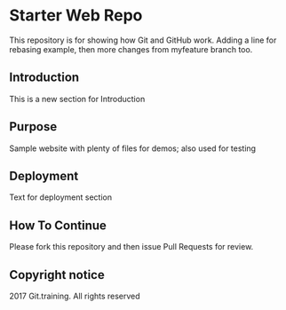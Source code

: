 # Starter Web Repo

This repository is for showing how Git and GitHub work.
Adding a line for rebasing example, then more changes from myfeature branch too.

## Introduction

This is a new section for Introduction

## Purpose

Sample website with plenty of files for demos; also used for testing

## Deployment

Text for deployment section

## How To Continue

Please fork this repository and then issue Pull Requests for review.

## Copyright notice

2017 Git.training.  All rights reserved
